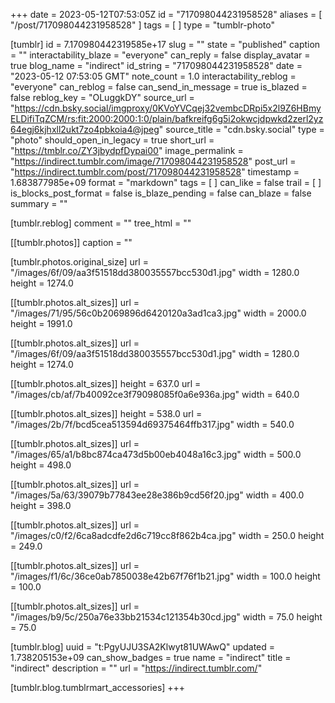 +++
date = 2023-05-12T07:53:05Z
id = "717098044231958528"
aliases = [ "/post/717098044231958528" ]
tags = [ ]
type = "tumblr-photo"

[tumblr]
id = 7.170980442319585e+17
slug = ""
state = "published"
caption = ""
interactability_blaze = "everyone"
can_reply = false
display_avatar = true
blog_name = "indirect"
id_string = "717098044231958528"
date = "2023-05-12 07:53:05 GMT"
note_count = 1.0
interactability_reblog = "everyone"
can_reblog = false
can_send_in_message = true
is_blazed = false
reblog_key = "OLuggkDY"
source_url = "https://cdn.bsky.social/imgproxy/0KVoYVCqej32vembcDRpi5x2l9Z6HBmyELDifiTqZCM/rs:fit:2000:2000:1:0/plain/bafkreifg6g5i2okwcjdpwkd2zerl2yz64egj6kjhxll2ukt7zo4pbkoia4@jpeg"
source_title = "cdn.bsky.social"
type = "photo"
should_open_in_legacy = true
short_url = "https://tmblr.co/ZY3jbydpfDypai00"
image_permalink = "https://indirect.tumblr.com/image/717098044231958528"
post_url = "https://indirect.tumblr.com/post/717098044231958528"
timestamp = 1.683877985e+09
format = "markdown"
tags = [ ]
can_like = false
trail = [ ]
is_blocks_post_format = false
is_blaze_pending = false
can_blaze = false
summary = ""

[tumblr.reblog]
comment = ""
tree_html = ""

[[tumblr.photos]]
caption = ""

[tumblr.photos.original_size]
url = "/images/6f/09/aa3f51518dd380035557bcc530d1.jpg"
width = 1280.0
height = 1274.0

[[tumblr.photos.alt_sizes]]
url = "/images/71/95/56c0b2069896d6420120a3ad1ca3.jpg"
width = 2000.0
height = 1991.0

[[tumblr.photos.alt_sizes]]
url = "/images/6f/09/aa3f51518dd380035557bcc530d1.jpg"
width = 1280.0
height = 1274.0

[[tumblr.photos.alt_sizes]]
height = 637.0
url = "/images/cb/af/7b40092ce3f79098085f0a6e936a.jpg"
width = 640.0

[[tumblr.photos.alt_sizes]]
height = 538.0
url = "/images/2b/7f/bcd5cea513594d69375464ffb317.jpg"
width = 540.0

[[tumblr.photos.alt_sizes]]
url = "/images/65/a1/b8bc874ca473d5b00eb4048a16c3.jpg"
width = 500.0
height = 498.0

[[tumblr.photos.alt_sizes]]
url = "/images/5a/63/39079b77843ee28e386b9cd56f20.jpg"
width = 400.0
height = 398.0

[[tumblr.photos.alt_sizes]]
url = "/images/c0/f2/6ca8adcdfe2d6c719cc8f862b4ca.jpg"
width = 250.0
height = 249.0

[[tumblr.photos.alt_sizes]]
url = "/images/f1/6c/36ce0ab7850038e42b67f76f1b21.jpg"
width = 100.0
height = 100.0

[[tumblr.photos.alt_sizes]]
url = "/images/b9/5c/250a76e33bb21534c121354b30cd.jpg"
width = 75.0
height = 75.0

[tumblr.blog]
uuid = "t:PgyUJU3SA2Klwyt81UWAwQ"
updated = 1.738205153e+09
can_show_badges = true
name = "indirect"
title = "indirect"
description = ""
url = "https://indirect.tumblr.com/"

[tumblr.blog.tumblrmart_accessories]
+++
